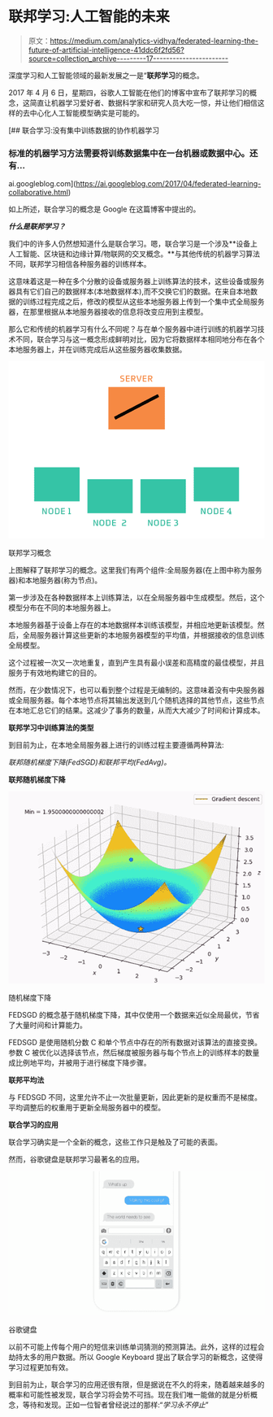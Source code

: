 # 联邦学习:人工智能的未来

> 原文：<https://medium.com/analytics-vidhya/federated-learning-the-future-of-artificial-intelligence-41ddc6f2fd56?source=collection_archive---------17----------------------->

深度学习和人工智能领域的最新发展之一是“**联邦学习**的概念。

2017 年 4 月 6 日，星期四，谷歌人工智能在他们的博客中宣布了联邦学习的概念，这简直让机器学习爱好者、数据科学家和研究人员大吃一惊，并让他们相信这样的去中心化人工智能模型确实是可能的。

[](https://ai.googleblog.com/2017/04/federated-learning-collaborative.html) [## 联合学习:没有集中训练数据的协作机器学习

### 标准的机器学习方法需要将训练数据集中在一台机器或数据中心。还有…

ai.googleblog.com](https://ai.googleblog.com/2017/04/federated-learning-collaborative.html) 

如上所述，联合学习的概念是 Google 在这篇博客中提出的。

***什么是联邦学习？***

我们中的许多人仍然想知道什么是联合学习。嗯，联合学习是一个涉及**设备上人工智能、区块链和边缘计算/物联网的交叉概念。**与其他传统的机器学习算法不同，联邦学习相信各种服务器的训练样本。

这意味着这是一种在多个分散的设备或服务器上训练算法的技术，这些设备或服务器具有它们自己的数据样本(本地数据样本),而不交换它们的数据。在来自本地数据的训练过程完成之后，修改的模型从这些本地服务器上传到一个集中式全局服务器，在那里根据从本地服务器接收的信息将改变应用到主模型。

那么它和传统的机器学习有什么不同呢？与在单个服务器中进行训练的机器学习技术不同，联合学习与这一概念形成鲜明对比，因为它将数据样本相同地分布在各个本地服务器上，并在训练完成后从这些服务器收集数据。

![](img/0d8bc3b1476a78344b6caec4ce213e89.png)

联邦学习概念

上图解释了联邦学习的概念。这里我们有两个组件:全局服务器(在上图中称为服务器)和本地服务器(称为节点)。

第一步涉及在各种数据样本上训练算法，以在全局服务器中生成模型。然后，这个模型分布在不同的本地服务器上。

本地服务器基于设备上存在的本地数据样本训练该模型，并相应地更新该模型。然后，全局服务器计算这些更新的本地服务器模型的平均值，并根据接收的信息训练全局模型。

这个过程被一次又一次地重复，直到产生具有最小误差和高精度的最佳模型，并且服务于有效地构建它的目的。

然而，在少数情况下，也可以看到整个过程是无编制的。这意味着没有中央服务器或全局服务器。每个本地节点将其输出发送到几个随机选择的其他节点，这些节点在本地汇总它们的结果。这减少了事务的数量，从而大大减少了时间和计算成本。

**联邦学习中训练算法的类型**

到目前为止，在本地全局服务器上进行的训练过程主要遵循两种算法:

*联邦随机梯度下降(FedSGD)和联邦平均(FedAvg)。*

**联邦随机梯度下降**

![](img/a468e616762ff0bc55d256cc55fa1fda.png)

随机梯度下降

FEDSGD 的概念基于随机梯度下降，其中仅使用一个数据来近似全局最优，节省了大量时间和计算能力。

FEDSGD 是使用随机分数 C 和单个节点中存在的所有数据对该算法的直接变换。参数 C 被优化以选择该节点，然后梯度被服务器与每个节点上的训练样本的数量成比例地平均，并被用于进行梯度下降步骤。

**联邦平均法**

与 FEDSGD 不同，这里允许不止一次批量更新，因此更新的是权重而不是梯度。平均调整后的权重用于更新全局服务器中的模型。

**联合学习的应用**

联合学习确实是一个全新的概念，这些工作只是触及了可能的表面。

然而，谷歌键盘是联邦学习最著名的应用。

![](img/3c388b509ce4f50056b18a486ae6155c.png)

谷歌键盘

以前不可能上传每个用户的短信来训练单词猜测的预测算法。此外，这样的过程会劫持太多的用户数据。所以 Google Keyboard 提出了联合学习的新概念，这使得学习过程更加有效。

到目前为止，联合学习的应用还很有限，但是据说在不久的将来，随着越来越多的概率和可能性被发现，联合学习将会势不可挡。现在我们唯一能做的就是分析概念，等待和发现。正如一位智者曾经说过的那样:“*学习永不停止*”